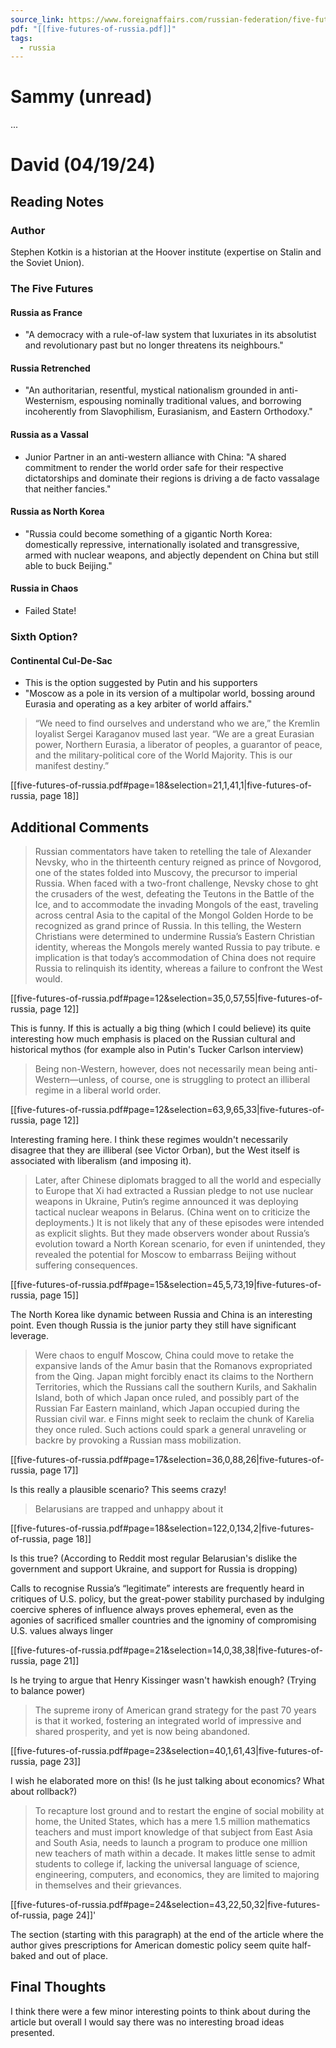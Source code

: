 ```yaml
---
source_link: https://www.foreignaffairs.com/russian-federation/five-futures-russia-stephen-kotkin
pdf: "[[five-futures-of-russia.pdf]]"
tags:
  - russia
---
```

# Sammy (unread)

...

# David (04/19/24)

## Reading Notes

### Author 

Stephen Kotkin is a historian at the Hoover institute (expertise on Stalin and the Soviet Union). 

### The Five Futures

#### Russia as France
- "A democracy with a rule-of-law system that luxuriates in its absolutist and revolutionary past but no longer threatens its neighbours."

#### Russia Retrenched
- "An authoritarian, resentful, mystical nationalism grounded in anti-Westernism, espousing nominally traditional values, and borrowing incoherently from Slavophilism, Eurasianism, and Eastern Orthodoxy."

#### Russia as a Vassal 
- Junior Partner in an anti-western alliance with China: "A shared commitment to render the world order safe for their respective dictatorships and dominate their regions is driving a de facto vassalage that neither fancies."

#### Russia as North Korea
-  "Russia could become something of a gigantic North Korea: domestically repressive, internationally isolated and transgressive, armed with nuclear weapons, and abjectly dependent on China but still able to buck Beijing."

#### Russia in Chaos
- Failed State!

### Sixth Option?

#### Continental Cul-De-Sac
- This is the option suggested by Putin and his supporters
- "Moscow as a pole in its version of a multipolar world, bossing around Eurasia and operating as a key arbiter of world affairs."

> “We need to find ourselves and understand who we are,” the Kremlin loyalist Sergei Karaganov mused last year. “We are a great Eurasian power, Northern Eurasia, a liberator of peoples, a guarantor of peace, and the military-political core of the World Majority. This is our manifest destiny.” 

[[five-futures-of-russia.pdf#page=18&selection=21,1,41,1|five-futures-of-russia, page 18]]

## Additional Comments

> Russian commentators have taken to retelling the tale of Alexander Nevsky, who in the thirteenth century reigned as prince of Novgorod, one of the states folded into Muscovy, the precursor to imperial Russia. When faced with a two-front challenge, Nevsky chose to ght the crusaders of the west, defeating the Teutons in the Battle of the Ice, and to accommodate the invading Mongols of the east, traveling across central Asia to the capital of the Mongol Golden Horde to be recognized as grand prince of Russia. In this telling, the Western Christians were determined to undermine Russia’s Eastern Christian identity, whereas the Mongols merely wanted Russia to pay tribute. e implication is that today’s accommodation of China does not require Russia to relinquish its identity, whereas a failure to confront the West would.

[[five-futures-of-russia.pdf#page=12&selection=35,0,57,55|five-futures-of-russia, page 12]]

This is funny. If this is actually a big thing (which I could believe) its quite interesting how much emphasis is placed on the Russian cultural and historical mythos (for example also in Putin's Tucker Carlson interview)

> Being non-Western, however, does not necessarily mean being anti-Western—unless, of course, one is struggling to protect an illiberal regime in a liberal world order. 

[[five-futures-of-russia.pdf#page=12&selection=63,9,65,33|five-futures-of-russia, page 12]]

Interesting framing here. I think these regimes wouldn't necessarily disagree that they are illiberal (see Victor Orban), but the West itself is associated with liberalism (and imposing it).

> Later, after Chinese diplomats bragged to all the world and especially to Europe that Xi had extracted a Russian pledge to not use nuclear weapons in Ukraine, Putin’s regime announced it was deploying tactical nuclear weapons in Belarus. (China went on to criticize the deployments.) It is not likely that any of these episodes were intended as explicit slights. But they made observers wonder about Russia’s evolution toward a North Korean scenario, for even if unintended, they revealed the potential for Moscow to embarrass Beijing without suffering consequences.

[[five-futures-of-russia.pdf#page=15&selection=45,5,73,19|five-futures-of-russia, page 15]]

The North Korea like dynamic between Russia and China is an interesting point. Even though Russia is the junior party they still have significant leverage.

> Were chaos to engulf Moscow, China could move to retake the expansive lands of the Amur basin that the Romanovs expropriated from the Qing. Japan might forcibly enact its claims to the Northern Territories, which the Russians call the southern Kurils, and Sakhalin Island, both of which Japan once ruled, and possibly part of the Russian Far Eastern mainland, which Japan occupied during the Russian civil war. e Finns might seek to reclaim the chunk of Karelia they once ruled. Such actions could spark a general unraveling or backre by provoking a Russian mass mobilization.

[[five-futures-of-russia.pdf#page=17&selection=36,0,88,26|five-futures-of-russia, page 17]]

Is this really a plausible scenario? This seems crazy! 

> Belarusians are trapped and unhappy about it

[[five-futures-of-russia.pdf#page=18&selection=122,0,134,2|five-futures-of-russia, page 18]]

Is this true? (According to Reddit most regular Belarusian's dislike the government and support Ukraine, and support for Russia is dropping)

Calls to recognise Russia’s “legitimate” interests are frequently heard in critiques of U.S. policy, but the great-power stability purchased by  indulging coercive spheres of influence always proves ephemeral, even as the agonies of sacrificed smaller countries and the ignominy of compromising U.S. values always linger

[[five-futures-of-russia.pdf#page=21&selection=14,0,38,38|five-futures-of-russia, page 21]]

Is he trying to argue that Henry Kissinger wasn't hawkish enough? (Trying to balance power)

> The supreme irony of American grand strategy for the past 70 years is that it worked, fostering an integrated world of impressive and shared prosperity, and yet is now being abandoned.

[[five-futures-of-russia.pdf#page=23&selection=40,1,61,43|five-futures-of-russia, page 23]]

I wish he elaborated more on this! (Is he just talking about economics? What about rollback?)

> To recapture lost ground and to restart the engine of social mobility at home, the United States, which has a mere 1.5 million mathematics teachers and must import knowledge of that subject from East Asia and South Asia, needs to launch a program to produce one million new teachers of math within a decade. It makes little sense to admit students to college if, lacking the universal language of science, engineering, computers, and economics, they are limited to majoring in themselves and their grievances.

[[five-futures-of-russia.pdf#page=24&selection=43,22,50,32|five-futures-of-russia, page 24]]'

The section (starting with this paragraph) at the end of the article where the author gives prescriptions for American domestic policy seem quite half-baked and out of place.

## Final Thoughts

I think there were a few minor interesting points to think about during the article but overall I would say there was no interesting broad ideas presented. 